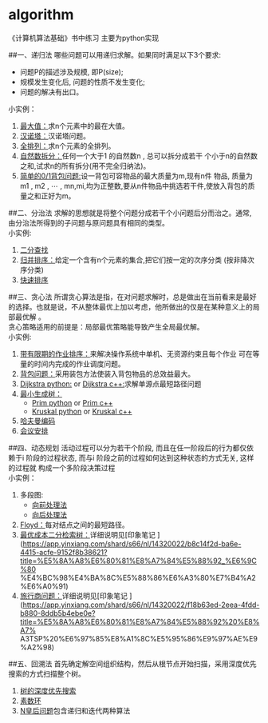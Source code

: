 # algorithm
《计算机算法基础》书中练习 主要为python实现<br>

##一、递归法
哪些问题可以用递归求解。如果同时满足以下3个要求:
* 问题P的描述涉及规模, 即P(size);
* 规模发生变化后, 问题的性质不发生变化;
* 问题的解决有出口。

小实例：<br>
1. [最大值：](./recursion/maxnum)求n个元素中的最在大值。<br>
2. [汉诺塔：](./recursion/hanoi)汉诺塔问题。<br>
3. [全排列：](./recursion/range)求n个元素的全排列。<br>
4. [自然数拆分：](./recursion/splitnumber)任何一个大于1 的自然数n , 总可以拆分成若干
个小于n的自然数之和,试求n的所有拆分(用不完全归纳法)。<br>
5. [简单的0/1背包问题:](./recursion/simpleknap)设一背包可容物品的最大质量为m,现有n件
物品, 质量为m1 , m2 , ⋯ , mn,mi,均为正整数,要从n件物品中挑选若干件,使放入背包的质量之和正好为m。<br>

##二、分治法
求解的思想就是将整个问题分成若干个小问题后分而治之。通常, 由分治法所得到的子问题与原问题具有相同的类型。<br>
小实例:<br>
1. [二分查找](./division/binarysearch)<br>
2. [归并排序：](./division/mergesort)给定一个含有n个元素的集合,把它们按一定的次序分类
(按非降次序分类)<br>
3. [快速排序](./division/quicksort) 

##三、贪心法
所谓贪心算法是指，在对问题求解时，总是做出在当前看来是最好的选择。也就是说，不从整体最优上加以考虑，他所做出的仅是在某种意义上的局部最优解
。<br>
贪心策略适用的前提是：局部最优策略能导致产生全局最优解。<br>
小实例:<br>
1. [带有限期的作业排序：](./greedy/jobsort)来解决操作系统中单机、无资源约束且每个作业
可在等量的时间内完成的作业调度问题。<br>
2. [背包问题：](./greedy/knapsack)采用装包方法使装入背包物品的总效益最大。<br>
3. [Dijkstra python:](./greedy/dijkstra) or [Dijkstra c++:](./cxximpl/Dijkstra)求解单源点最短路径问题<br>
4. [最小生成树：](./greedy/spanningtree)<br>
	* [Prim python](./greedy/spanningtree/prim) or [Prim c++](./cxximpl/Prim)<br>
	* [Kruskal python](./greedy/spanningtree/kruskal) or [Kruskal c++](./cxximpl/Kruskal)<br>
5. [哈夫曼编码](./cxximpl/Huffman)<br>
6. [会议安排](./cxximpl/ArrangeConfer)

##四、动态规划
活动过程可以分为若干个阶段, 而且在任一阶段后的行为都仅依赖于i 阶段的过程状态, 而与i 阶段之前的过程如何达到这种状态的方式无关, 这样的过程就
构成一个多阶段决策过程<br>
小实例：<br>
1. 多段图:<br>
	* [向前处理法](./dynamicprogramming/fgraph)<br>
	* [向后处理法](./dynamicprogramming/bgraph)<br>
2. [Floyd：](./dynamicprogramming/floyd)每对结点之间的最短路径。<br>
3. [最优成本二分检索树：](./dynamicprogramming/optimalbinarysearchtree)详细说明见[印象笔记
](https://app.yinxiang.com/shard/s66/nl/14320022/b8c14f2d-ba6e-4415-acfe-9152f8b38621?title=%E5%8A%A8%E6%80%81%E8%A7%84%E5%88%92_%E6%9C%80
%E4%BC%98%E4%BA%8C%E5%88%86%E6%A3%80%E7%B4%A2%E6%A0%91)<br>
4. [旅行商问题：](./dynamicprogramming/tsp)详细说明见[印象笔记
](https://app.yinxiang.com/shard/s66/nl/14320022/f18b63ed-2eea-4fdd-b880-8ddb5b4ebe0e?title=%E5%8A%A8%E6%80%81%E8%A7%84%E5%88%92%20%E8%A7%
A3TSP%20%E6%97%85%E8%A1%8C%E5%95%86%E9%97%AE%E9%A2%98)

##五、回溯法
首先确定解空间组织结构，然后从根节点开始扫描，采用深度优先搜索的方式扫描整个树。<br>
1. [树的深度优先搜索](./backtracking/ListGraph)<br>
2. [素数环](./backtracking/PrimeRing)<br>
3. [N皇后问题](./backtracking/NQueens)包含递归和迭代两种算法<br>
